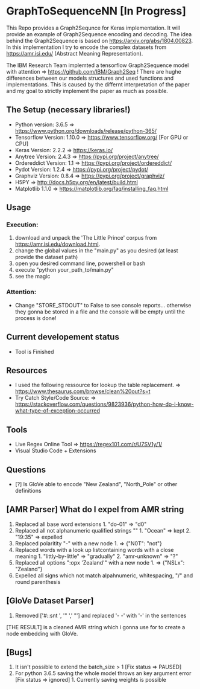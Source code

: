 # GraphToSequenceNN [In Progress] 

This Repo provides a Graph2Sequnce for Keras implementation. It will provide an example of Graph2Sequence encoding and decoding. The idea behind the Graph2Sequence is based on https://arxiv.org/abs/1804.00823. In this implementation I try to encode the complex datasets from https://amr.isi.edu/ (Abstract Meaning Representation). 

The IBM Research Team implemted a tensorflow Graph2Sequence model with attention => https://github.com/IBM/Graph2Seq !
There are hughe differences between our models structures and used functions and implementations.
This is caused by the differnt interpretation of the paper and my goal to strictly implement the paper as much as possible.

## The Setup (necessary libraries!)

- Python version:       3.6.5 => https://www.python.org/downloads/release/python-365/
- Tensorflow Version:   1.10.0 => https://www.tensorflow.org/ [For GPU or CPU]
- Keras Version:        2.2.2 => https://keras.io/
- Anytree Version:      2.4.3 => https://pypi.org/project/anytree/
- Ordereddict Version:  1.1   => https://pypi.org/project/ordereddict/
- Pydot Version:        1.2.4 => https://pypi.org/project/pydot/
- Graphviz Version:     0.8.4 => https://pypi.org/project/graphviz/
- H5PY                        => http://docs.h5py.org/en/latest/build.html
- Matplotlib            1.1.0 => https://matplotlib.org/faq/installing_faq.html

## Usage

### Execution:
1. download and unpack the 'The Little Prince' corpus from https://amr.isi.edu/download.html. 
2. change the global values in the "main.py" as you desired (at least provide the dataset path)
3. open you desired command line, powershell or bash
4. execute "python your_path_to/main.py"
5. see the magic

### Attention: 
- Change "STORE_STDOUT" to False to see console reports... otherwise they gonna be stored in a file and the console will be empty until the process is done!

## Current developement status

- Tool is Finished

## Resources

- I used the following ressource for lookup the table replacement.
        => https://www.thesaurus.com/browse/clean%20out?s=t 
- Try Catch Style/Code Source:
        => https://stackoverflow.com/questions/9823936/python-how-do-i-know-what-type-of-exception-occurred

## Tools

- Live Regex Online Tool => https://regex101.com/r/U7SV1y/1/ 
- Visual Studio Code + Extensions

## Questions
- [?]  Is GloVe able to encode "New Zealand", "North_Pole" or other definitions

## [AMR Parser] What do I expel from AMR string
 
1. Replaced all base word extensions 
        1. "do-01" => "d0"
2. Replaced all not alphanumeric qualified strings "" 
        1. "Ocean" => kept
        2. "19:35" => expelled
3. Replaced polaritity "-" with a new node 
        1. => {"N0T": "not"}
4. Replaced words with a look up listcontaining words with a close meaning
        1. "littly-by-little" => "gradually"
        2. "amr-unknown" => "?"
5. Replaced all options ":opx 'Zealand'" with a new node 
        1. => {"NSLx": "Zealand"}
6. Expelled all signs which not match alpahnumeric, whitespacing, "/" and round parenthesis

## [GloVe Dataset Parser]

1. Removed ['#::snt ', '" ',' "'] and replaced '- -' with '-' in the sentences

[THE RESULT] is a cleaned AMR string which i gonna use for to create a node embedding with GloVe.

## [Bugs]

1. It isn't possible to extend the batch_size > 1 [Fix status => PAUSED]
2. For python 3.6.5 saving the whole model throws an key argument error [Fix status => ignored]
        1. Currently saving weights is possible
                                          

